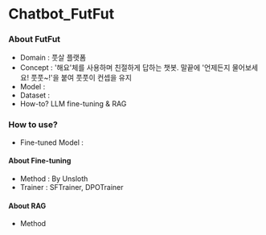 # Chatbot_FutFut

### About FutFut

- Domain : 풋살 플랫폼 
- Concept : '해요'체를 사용하며 친절하게 답하는 챗봇. 말끝에 '언제든지 물어보세요! 풋풋~!'을 붙여 풋풋이 컨셉을 유지 
- Model : 
- Dataset : 
- How-to? LLM fine-tuning & RAG 

### How to use? 
- Fine-tuned Model :


  



#### About Fine-tuning

- Method : By Unsloth
- Trainer : SFTrainer, DPOTrainer

#### About RAG

- Method
